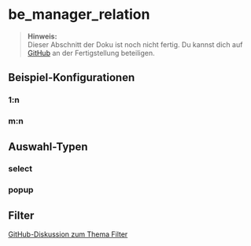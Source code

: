 # be_manager_relation

> **Hinweis:**  
> Dieser Abschnitt der Doku ist noch nicht fertig. Du kannst dich auf [GitHub](https://github.com/yakamara/redaxo_yform_docs/) an der Fertigstellung beteiligen.

## Beispiel-Konfigurationen ##

### 1:n ###

### m:n ###

## Auswahl-Typen ##

### select ###

### popup ###

## Filter ##

[GitHub-Diskussion zum Thema Filter](https://github.com/yakamara/redaxo_yform_docs/issues/3)
